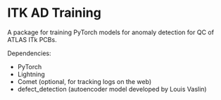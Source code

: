 # ITK AD Training
A package for training PyTorch models for anomaly detection for QC of ATLAS ITk PCBs.

Dependencies:
- PyTorch
- Lightning
- Comet (optional, for tracking logs on the web)
- defect_detection (autoencoder model developed by Louis Vaslin)